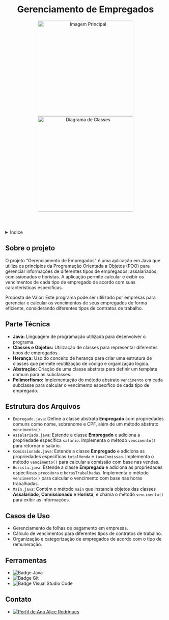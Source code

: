 <!DOCTYPE html>
<html lang="pt-br">
<head>
    <meta charset="UTF-8">
    <meta name="viewport" content="width=device-width, initial-scale=1.0">
    <meta name="description" content="Gerenciamento de Empregados">
    <meta name="keywords" content="Java, POO, Empregados, Assalariado, Comissionado, Horista">
    <meta name="author" content="Ana Alice Rodrigues">
</head>
<body>

<header>
    <h1>Gerenciamento de Empregados</h1>
     <img src="../img/empregado.png" alt="Imagem Principal" width="300" height="auto">
     <img src="../img/diagrama.png" alt="Diagrama de Classes" width="300" height="auto">
</header>

<details>
    <summary>Índice</summary>
    <ol>
        <li><a href="#sobre-o-projeto">Sobre o projeto</a></li>
        <li><a href="#parte-tecnica">Parte Técnica</a></li>
        <li><a href="#estrutura-dos-arquivos">Estrutura dos Arquivos</a></li>
        <li><a href="#casos-de-uso">Casos de Uso</a></li>
        <li><a href="#ferramentas">Ferramentas</a></li>
        <li><a href="#contato">Contato</a></li>
    </ol>
</details>

<section id="sobre-o-projeto">
    <h2>Sobre o projeto</h2>
    <p>
        O projeto "Gerenciamento de Empregados" é uma aplicação em Java que utiliza os princípios da Programação Orientada a Objetos (POO) para gerenciar informações de diferentes tipos de empregados: assalariados, comissionados e horistas. A aplicação permite calcular e exibir os vencimentos de cada tipo de empregado de acordo com suas características específicas.
    </p>
    <p>
        Proposta de Valor: Este programa pode ser utilizado por empresas para gerenciar e calcular os vencimentos de seus empregados de forma eficiente, considerando diferentes tipos de contratos de trabalho.
    </p>
</section>

<section id="parte-tecnica">
    <h2>Parte Técnica</h2>
    <ul>
        <li><strong>Java:</strong> Linguagem de programação utilizada para desenvolver o programa.</li>
        <li><strong>Classes e Objetos:</strong> Utilização de classes para representar diferentes tipos de empregados.</li>
        <li><strong>Herança:</strong> Uso do conceito de herança para criar uma estrutura de classes que permite reutilização de código e organização lógica.</li>
        <li><strong>Abstração:</strong> Criação de uma classe abstrata para definir um template comum para as subclasses.</li>
        <li><strong>Polimorfismo:</strong> Implementação do método abstrato <code>vencimento</code> em cada subclasse para calcular o vencimento específico de cada tipo de empregado.</li>
    </ul>
</section>

<section id="estrutura-dos-arquivos">
    <h2>Estrutura dos Arquivos</h2>
    <ul>
        <li><code>Empregado.java</code>: Define a classe abstrata <strong>Empregado</strong> com propriedades comuns como nome, sobrenome e CPF, além de um método abstrato <code>vencimento()</code>.</li>
        <li><code>Assalariado.java</code>: Estende a classe <strong>Empregado</strong> e adiciona a propriedade específica <code>salario</code>. Implementa o método <code>vencimento()</code> para retornar o salário.</li>
        <li><code>Comissionado.java</code>: Estende a classe <strong>Empregado</strong> e adiciona as propriedades específicas <code>totalVenda</code> e <code>taxaComissao</code>. Implementa o método <code>vencimento()</code> para calcular a comissão com base nas vendas.</li>
        <li><code>Horista.java</code>: Estende a classe <strong>Empregado</strong> e adiciona as propriedades específicas <code>precoHora</code> e <code>horasTrabalhadas</code>. Implementa o método <code>vencimento()</code> para calcular o vencimento com base nas horas trabalhadas.</li>
        <li><code>Main.java</code>: Contém o método <code>main</code> que instancia objetos das classes <strong>Assalariado</strong>, <strong>Comissionado</strong> e <strong>Horista</strong>, e chama o método <code>vencimento()</code> para exibir as informações.</li>
    </ul>

</section>

<section id="casos-de-uso">
    <h2>Casos de Uso</h2>
    <ul>
        <li>Gerenciamento de folhas de pagamento em empresas.</li>
        <li>Cálculo de vencimentos para diferentes tipos de contratos de trabalho.</li>
        <li>Organização e categorização de empregados de acordo com o tipo de remuneração.</li>
    </ul>
</section>

<section id="ferramentas">
    <h2>Ferramentas</h2>
    <ul>
        <li><img src="https://img.shields.io/badge/Java-ED8B00?style=for-the-badge&logo=java&logoColor=white" alt="Badge Java"></li>
        <li><img src="https://img.shields.io/badge/GIT-E44C30?style=for-the-badge&logo=git&logoColor=white" alt="Badge Git"></li>
        <li><img src="https://img.shields.io/badge/Visual_Studio_Code-0078D4?style=for-the-badge&logo=visual-studio-code&logoColor=white" alt="Badge Visual Studio Code"></li>
    </ul>
</section>

<section id="contato">
    <h2>Contato</h2>
    <ul>
        <li><a href="https://linktr.ee/anaeanali5" target="_blank"><img src="https://img.shields.io/badge/Ana_Alice_Rodrigues-blue?style=for-the-badge" alt="Perfil de Ana Alice Rodrigues"></a></li>
    </ul>
</section>

</body>
</html>
